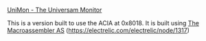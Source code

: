 [UniMon - The Universam Monitor](https://electrelic.com/electrelic/node/1317)

This is a version built to use the ACIA at 0x8018. It is built using [The Macroassembler AS](https://electrelic.com/electrelic/node/1317) (https://electrelic.com/electrelic/node/1317)


